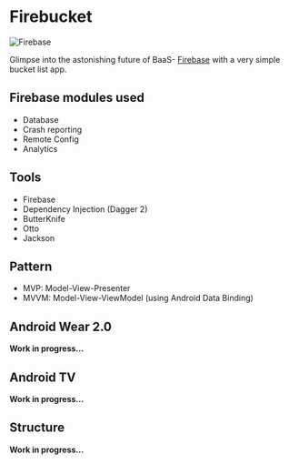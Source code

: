 # Firebucket
![Firebase](https://raw.githubusercontent.com/remychantenay/Firebucket/master/blob/header.jpg)

Glimpse into the astonishing future of BaaS- [Firebase](https://www.firebase.com/) with a very simple bucket list app.

## Firebase modules used
* Database
* Crash reporting
* Remote Config
* Analytics

## Tools
* Firebase
* Dependency Injection (Dagger 2)
* ButterKnife
* Otto
* Jackson

## Pattern
* MVP: Model-View-Presenter
* MVVM: Model-View-ViewModel (using Android Data Binding)

## Android Wear 2.0
__Work in progress...__

## Android TV
__Work in progress...__

## Structure
__Work in progress...__